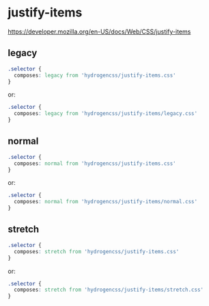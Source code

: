 # justify-items

https://developer.mozilla.org/en-US/docs/Web/CSS/justify-items

## legacy
```css
.selector {
  composes: legacy from 'hydrogencss/justify-items.css'
}
```

or:
```css
.selector {
  composes: legacy from 'hydrogencss/justify-items/legacy.css'
}
```

## normal
```css
.selector {
  composes: normal from 'hydrogencss/justify-items.css'
}
```

or:
```css
.selector {
  composes: normal from 'hydrogencss/justify-items/normal.css'
}
```

## stretch
```css
.selector {
  composes: stretch from 'hydrogencss/justify-items.css'
}
```

or:
```css
.selector {
  composes: stretch from 'hydrogencss/justify-items/stretch.css'
}
```

